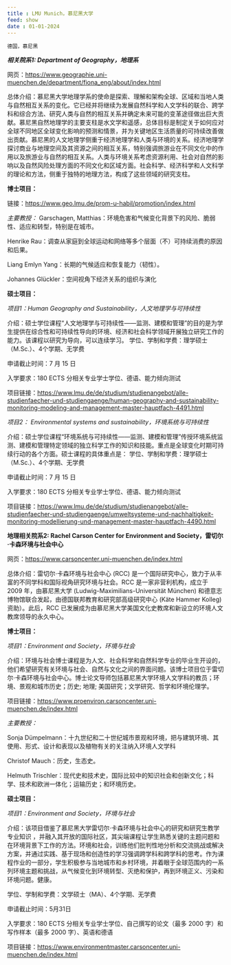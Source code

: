 ```yaml
---
title : LMU Munich，慕尼黑大学
feed: show
date : 01-01-2024
---
```


`德国，慕尼黑`

***相关院系1: Department of Geography，地理系***

网页：https://www.geographie.uni-muenchen.de/department/fiona_eng/about/index.html

总体介绍：慕尼黑大学地理学系的使命是探索、理解和架构全球、区域和当地人类与自然相互关系的变化。它已经并将继续为发展自然科学和人文学科的联合、跨学科和综合方法、研究人类与自然的相互关系并确定未来可能的变革途径做出巨大贡献。慕尼黑自然地理学的主要支柱是水文学和遥感，总体目标是制定关于如何应对全球不同地区全球变化影响的预测和情景，并为关键地区生活质量的可持续改善做出贡献。慕尼黑的人文地理学侧重于经济地理学和人类与环境的关系。经济地理学探讨商业与地理空间及其资源之间的相互关系，特别强调旅游业在不同文化中的作用以及旅游业与自然的相互关系。人类与环境关系考虑资源利用、社会对自然的影响以及自然风险处理方面的不同文化和区域方面。社会科学、经济科学和人文科学的理论和方法，侧重于独特的地理方法，构成了这些领域的研究支柱。

**博士项目：** 

链接：https://www.geo.lmu.de/prom-u-habil/promotion/index.html

*主要教授：*
Garschagen, Matthias：环境危害和气候变化背景下的风险、脆弱性、适应和转型，特别是在城市。

Henrike Rau：调查从家庭到全球运动和网络等多个层面（不）可持续消费的原因和后果。

Liang Emlyn Yang：长期的气候适应和恢复能力（韧性）。

Johannes Glückler：空间视角下经济关系的组织与演化

**硕士项目：**

*项目1：Human Geography and Sustainability，人文地理学与可持续性*

介绍：硕士学位课程“人文地理学与可持续性——监测、建模和管理”的目的是为学生提供在综合性和可持续性导向的环境、经济和社会科学领域开展独立研究工作的能力。该课程以研究为导向，可以连续学习。
学位、学制和学费：理学硕士（M.Sc.）、4个学期、无学费

申请截止时间：7 月 15 日

入学要求：180 ECTS 分相关专业学士学位、德语、能力倾向测试

项目链接：https://www.lmu.de/de/studium/studienangebot/alle-studienfaecher-und-studiengaenge/human-geography-and-sustainability-monitoring-modeling-and-management-master-hauptfach-4491.html

*项目2： Environmental systems and sustainability，环境系统与可持续性*

介绍：硕士学位课程“环境系统与可持续性——监测、建模和管理”传授环境系统监测、建模和管理特定领域的独立科学工作的知识和技能。重点是全球变化时期可持续行动的各个方面。硕士课程的具体重点是：
学位、学制和学费：理学硕士（M.Sc.）、4个学期、无学费

申请截止时间：7 月 15 日

入学要求：180 ECTS 分相关专业学士学位、德语、能力倾向测试

项目链接：https://www.lmu.de/de/studium/studienangebot/alle-studienfaecher-und-studiengaenge/umweltsysteme-und-nachhaltigkeit-monitoring-modellierung-und-management-master-hauptfach-4490.html

****地理相关院系2: Rachel Carson Center for Environment and Society，雷切尔·卡森环境与社会中心****

网页：https://www.carsoncenter.uni-muenchen.de/index.html

总体介绍：雷切尔·卡森环境与社会中心 (RCC) 是一个国际研究中心，致力于从丰富的不同学科和国际视角研究环境与社会。RCC 是一家非营利机构，成立于 2009 年，由慕尼黑大学 (Ludwig-Maximilians-Universität München) 和德意志博物馆联合发起，由德国联邦教育和研究部高级研究中心 (Käte Hammer Kolleg) 资助）。此后，RCC 已发展成为由慕尼黑大学美国文化史教席和新设立的环境人文教席领导的永久中心。

**博士项目：**

*项目1：Environment and Society，环境与社会*

介绍：环境与社会博士课程是为人文、社会科学和自然科学专业的毕业生开设的，他们希望研究有关环境与社会、自然与文化之间的界面问题。该博士项目位于雷切尔·卡森环境与社会中心。博士论文导师包括慕尼黑大学环境人文学科的教员；环境、景观和城市历史；历史; 地理; 美国研究；文学研究、哲学和环境伦理学。

项目链接：https://www.proenviron.carsoncenter.uni-muenchen.de/index.html

*主要教授：*

Sonja Dümpelmann：十九世纪和二十世纪城市景观和环境，把与建筑环境、其使用、形式、设计和表现以及植物有关的关注纳入环境人文学科

Christof Mauch：历史，生态史。

Helmuth Trischler：现代史和技术史，国际比较中的知识社会和创新文化；科学、技术和欧洲一体化；运输历史；和环境历史。

**硕士项目：**

*项目1：Environment and Society，环境与社会*

介绍：该项目借鉴了慕尼黑大学雷切尔·卡森环境与社会中心的研究和研究生教学专业知识 ，并融入其开放的国际社区，其尖端课程让学生熟悉关键的主题问题和在环境背景下工作的方法。环境和社会，训练他们批判性地分析和交流挑战或解决方案，并通过实践、基于现场和创造性的学习强调跨学科和跨学科的思考。作为课程作业的一部分，学生积极参与当地城市和乡村环境，并着眼于全球范围内的一系列环境主题和挑战，从气候变化到环境转型、灭绝和保护，再到环境正义、污染和环境问题。健康。

学位、学制和学费：文学硕士（MA）、4个学期、无学费

申请截止时间：5月31日

入学要求：180 ECTS 分相关专业学士学位、自己撰写的论文（最多 2000 字）和写作样本（最多 2000 字）、英语和德语

项目链接：https://www.environmentmaster.carsoncenter.uni-muenchen.de/index.html





